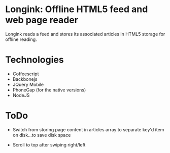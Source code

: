 Longink: Offline HTML5 feed and web page reader
====================================

Longink reads a feed and stores its associated articles in HTML5 storage for offline reading.

# Technologies
* Coffeescript
* Backbonejs
* JQuery Mobile
* PhoneGap (for the native versions)
* NodeJS

# ToDo
* Switch from storing page content in articles array to separate key'd item on disk...to save disk space

* Scroll to top after swiping right/left